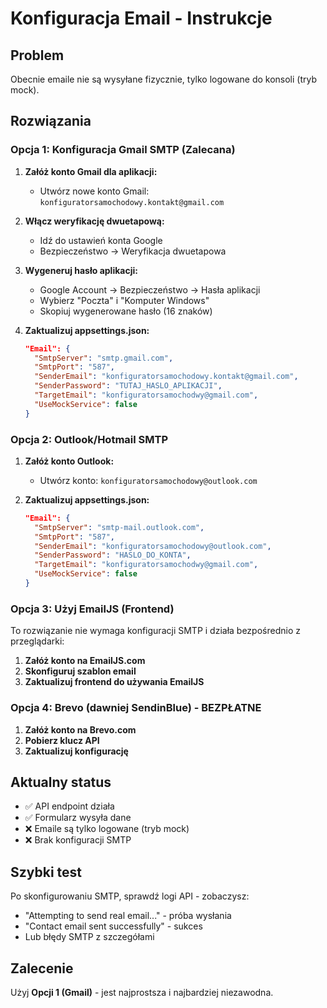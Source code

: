 # Konfiguracja Email - Instrukcje

## Problem
Obecnie emaile nie są wysyłane fizycznie, tylko logowane do konsoli (tryb mock).

## Rozwiązania

### Opcja 1: Konfiguracja Gmail SMTP (Zalecana)

1. **Załóż konto Gmail dla aplikacji:**
   - Utwórz nowe konto Gmail: `konfiguratorsamochodowy.kontakt@gmail.com`
   
2. **Włącz weryfikację dwuetapową:**
   - Idź do ustawień konta Google
   - Bezpieczeństwo → Weryfikacja dwuetapowa
   
3. **Wygeneruj hasło aplikacji:**
   - Google Account → Bezpieczeństwo → Hasła aplikacji
   - Wybierz "Poczta" i "Komputer Windows"
   - Skopiuj wygenerowane hasło (16 znaków)

4. **Zaktualizuj appsettings.json:**
   ```json
   "Email": {
     "SmtpServer": "smtp.gmail.com",
     "SmtpPort": "587",
     "SenderEmail": "konfiguratorsamochodowy.kontakt@gmail.com",
     "SenderPassword": "TUTAJ_HASLO_APLIKACJI",
     "TargetEmail": "konfiguratorsamochodwy@gmail.com",
     "UseMockService": false
   }
   ```

### Opcja 2: Outlook/Hotmail SMTP

1. **Załóż konto Outlook:**
   - Utwórz konto: `konfiguratorsamochodowy@outlook.com`
   
2. **Zaktualizuj appsettings.json:**
   ```json
   "Email": {
     "SmtpServer": "smtp-mail.outlook.com",
     "SmtpPort": "587",
     "SenderEmail": "konfiguratorsamochodowy@outlook.com",
     "SenderPassword": "HASLO_DO_KONTA",
     "TargetEmail": "konfiguratorsamochodwy@gmail.com",
     "UseMockService": false
   }
   ```

### Opcja 3: Użyj EmailJS (Frontend)

To rozwiązanie nie wymaga konfiguracji SMTP i działa bezpośrednio z przeglądarki:

1. **Załóż konto na EmailJS.com**
2. **Skonfiguruj szablon email**
3. **Zaktualizuj frontend do używania EmailJS**

### Opcja 4: Brevo (dawniej SendinBlue) - BEZPŁATNE

1. **Załóż konto na Brevo.com**
2. **Pobierz klucz API**
3. **Zaktualizuj konfigurację**

## Aktualny status
- ✅ API endpoint działa
- ✅ Formularz wysyła dane
- ❌ Emaile są tylko logowane (tryb mock)
- ❌ Brak konfiguracji SMTP

## Szybki test
Po skonfigurowaniu SMTP, sprawdź logi API - zobaczysz:
- "Attempting to send real email..." - próba wysłania
- "Contact email sent successfully" - sukces
- Lub błędy SMTP z szczegółami

## Zalecenie
Użyj **Opcji 1 (Gmail)** - jest najprostsza i najbardziej niezawodna.